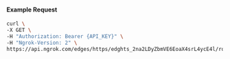 <!-- Code generated for API Clients. DO NOT EDIT. -->

#### Example Request

```bash
curl \
-X GET \
-H "Authorization: Bearer {API_KEY}" \
-H "Ngrok-Version: 2" \
https://api.ngrok.com/edges/https/edghts_2na2LDyZbmVE6EoaX4srL4ycE4l/routes/edghtsrt_2na2L8LjAKdYgPODMIAhq4Nyw0v/compression
```

